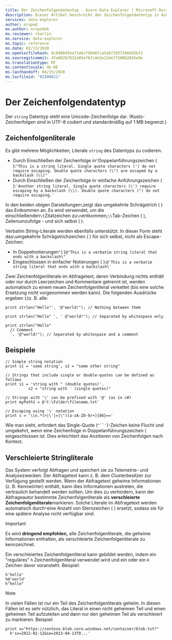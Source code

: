 ```yaml
---
title: Der Zeichenfolgendatentyp - Azure Data Explorer | Microsoft Docs
description: Dieser Artikel beschreibt den Zeichenfolgendatentyp in Azure Data Explorer.
services: data-explorer
author: orspod
ms.author: orspodek
ms.reviewer: rkarlin
ms.service: data-explorer
ms.topic: reference
ms.date: 02/13/2020
ms.openlocfilehash: 8c040045ba7146cf56487ca3a8729372084d3bf2
ms.sourcegitcommit: 47a002b7032a05ef67c4e5e12de7720062645e9e
ms.translationtype: MT
ms.contentlocale: de-DE
ms.lasthandoff: 04/15/2020
ms.locfileid: "81509621"
---
```

# <a name="the-string-data-type"></a>Der Zeichenfolgendatentyp

Der `string` Datentyp stellt eine Unicode-Zeichenfolge dar. (Kusto-Zeichenfolgen sind in UTF-8 codiert und standardmäßig auf 1 MB begrenzt.)

## <a name="string-literals"></a>Zeichenfolgenliterale

Es gibt mehrere Möglichkeiten, Literale `string` des Datentyps zu codieren:

* Durch Einschließen der Zeichenfolge in`"`Doppelanführungszeichen ( ):`"This is a string literal. Single quote characters (') do not require escaping. Double quote characters (\") are escaped by a backslash (\\)"`
* Durch Einschließen der Zeichenfolge in`'`einfache Anführungszeichen ( ):`'Another string literal. Single quote characters (\') require escaping by a backslash (\\). Double quote characters (") do not require escaping.'`

In den beiden obigen Darstellungen`\`zeigt das umgekehrte Schrägstrich ( ) das Entkommen an.
Es wird verwendet, um die einschließenden`\t`Zitatzeichen zu`\n`entkommen,`\\`Tab-Zeichen ( ), Zeilenumzufolge - und sich selbst ( ).

Verbatim String-Literale werden ebenfalls unterstützt. In dieser Form steht das`\`umgekehrte Schrägstrichzeichen ( ) für sich selbst, nicht als Escape-Zeichen:

* In Doppelnotierungen`"`( )`@"This is a verbatim string literal that ends with a backslash\"`
* Eingeschlossen in einfache`'`Notierungen ( ):`@'This is a verbatim string literal that ends with a backslash\'`

Zwei Zeichenfolgenliterale im Abfragetext, deren Verbindung nichts enthält oder nur durch Leerzeichen und Kommentare getrennt ist, werden automatisch zu einem neuen Zeichenfolgenliteral verkettet (bis eine solche Ersetzung nicht vorgenommen werden kann).
Die folgenden Ausdrücke ergeben `13`z. B. alle:

```kusto
print strlen("Hello"', '@"world!"); // Nothing between them

print strlen("Hello" ', ' @"world!"); // Separated by whitespace only

print strlen("Hello"
  // Comment
  ', '@"world!"); // Separated by whitespace and a comment
```

## <a name="examples"></a>Beispiele

```kusto
// Simple string notation
print s1 = 'some string', s2 = "some other string"

// Strings that include single or double-quotes can be defined as follows
print s1 = 'string with " (double quotes)',
          s2 = "string with ' (single quotes)"

// Strings with '\' can be prefixed with '@' (as in c#)
print myPath1 = @'C:\Folder\filename.txt'

// Escaping using '\' notation
print s = '\\n.*(>|\'|=|\")[a-zA-Z0-9/+]{86}=='
```

Wie man sieht, erfordert das Single-Quote (`"``'`)-Zeichen keine Flucht und umgekehrt, wenn eine Zeichenfolge in Doppelanführungszeichen ( eingeschlossen ist. Dies erleichtert das Anzitieren von Zeichenfolgen nach Kontext.

## <a name="obfuscated-string-literals"></a>Verschleierte Stringliterale

Das System verfolgt Abfragen und speichert sie zu Telemetrie- und Analysezwecken.
Der Abfragetext kann z. B. dem Clusterbesitzer zur Verfügung gestellt werden. Wenn der Abfragetext geheime Informationen (z. B. Kennwörter) enthält, kann dies Informationen austreten, die vertraulich behandelt werden sollten. Um dies zu verhindern, kann der Abfrageautor bestimmte Zeichenfolgenliterale als **verschleierte Zeichenfolgenliterale**markieren.
Solche Literale im Abfragetext werden automatisch durch`*`eine Anzahl von Sternzeichen ( ) ersetzt, sodass sie für eine spätere Analyse nicht verfügbar sind.

> [!IMPORTANT]
> Es wird **dringend empfohlen,** alle Zeichenfolgenliterale, die geheime Informationen enthalten, als verschleierte Zeichenfolgenliterale zu kennzeichnet.

Ein verschleiertes Zeichenfolgenliteral kann gebildet werden, indem ein "reguläres" `h` Zeichenfolgenliteral verwendet wird und ein oder ein `H` Zeichen davor voransteht. Beispiel:

```kusto
h'hello'
h@'world'
h"hello"
```

> [!NOTE]
> In vielen Fällen ist nur ein Teil des Zeichenfolgenliterals geheim. In diesen Fällen ist es sehr nützlich, das Literal in einen nicht geheimen Teil und einen geheimen Teil aufzuteilen und dann nur den geheimen Teil als verschleiert zu markieren. Beispiel:

```kusto
print x="https://contoso.blob.core.windows.net/container/blob.txt?"
  h'sv=2012-02-12&se=2013-04-13T0...'
```